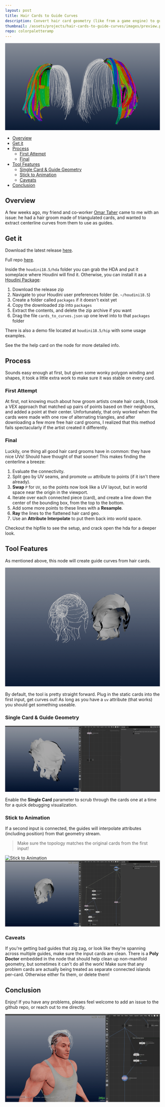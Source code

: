 ```yaml
---
layout: post
title: Hair Cards to Guide Curves
description: Convert hair card geometry (like from a game engine) to guide curves
thumbnail: /assets/projects/hair-cards-to-guide-curves/images/preview.png
repo: colorpaletteramp
---
```

![Cover photo](/assets/projects/hair-cards-to-guide-curves/images/preview.png)

- [Overview](#overview)
- [Get it](#get-it)
- [Process](#process)
  - [First Attempt](#first-attempt)
  - [Final](#final)
- [Tool Features](#tool-features)
  - [Single Card & Guide Geometry](#single-card--guide-geometry)
  - [Stick to Animation](#stick-to-animation)
  - [Caveats](#caveats)
- [Conclusion](#conclusion)

## Overview

A few weeks ago, my friend and co-worker [Omar
Taher](https://www.artstation.com/omartaher) came to me with an issue: he had a
hair groom made of triangulated cards, and wanted to extract centerline curves
from them to use as guides.

## Get it
Download the latest release [here](https://github.com/jamesrobinsonvfx/cards_to_curves/releases/latest/download/cards_to_curves.zip).

Full repo [here](https://github.com/jamesrobinsonvfx/cards_to_curves).

Inside the `houdini18.5/hda` folder you can grab the HDA and put it someplace
where Houdini will find it. Otherwise, you can install it as a [Houdini
Package](https://www.sidefx.com/docs/houdini/ref/plugins.html):

1. Download the release zip
2. Navigate to your Houdini user preferences folder (ie. `~/houdini18.5`)
3. Create a folder called `packages` if it doesn't exist yet
4. Copy the downloaded zip into `packages`
5. Extract the contents, and delete the zip archive if you want
6. Drag the file `cards_to_curves.json` up one level into to that `packages` folder

There is also a demo file located at `houdini18.5/hip` with some usage examples.

See the the help card on the node for more detailed info.


## Process
Sounds easy enough at first, but given some wonky polygon winding and shapes, it
took a little extra work to make sure it was stable on every card.


### First Attempt

At first, not knowing much about how groom artists create hair cards, I took a
VEX approach that matched up pairs of points based on their neighbors, and added
a point at their center.
Unfortunately, that only worked when the cards were made with one row of
alternating triangles, and after downloading a few more free hair card grooms, I
realized that this method fails spectacularly if the artist created it
differently.

### Final

Luckily, one thing all good hair card grooms have in common: they have nice UVs!
Should have thought of that sooner! This makes finding the centerline a breeze:
1. Evaluate the connectivity.
2. Split geo by UV seams, and promote `uv` attribute to points (if it isn't
   there already).
3. **Swap** `P` for `UV`, so the points now look like a UV layout, but in world
   space near the origin in the viewport.
4. Iterate over each connected piece (card), and create a line down the center
   of the bounding box, from the top to the bottom.
5. Add some more points to these lines with a **Resample**.
6. **Ray** the lines to the flattened hair card geo.
7. Use an **Attribute Interpolate** to put them back into world space.

Checkout the hipfile to see the setup, and crack open the hda for a deeper look.

## Tool Features

As mentioned above, this node will create guide curves from hair cards.


![Cycle Grooms](/assets/projects/hair-cards-to-guide-curves/images/cycle-grooms.gif)

By default, the tool is pretty straight forward. Plug in the static cards into
the first input, get curves out! As long as you have a `uv` attribute (that
works) you should get something useable.


### Single Card & Guide Geometry
![Single Card](/assets/projects/hair-cards-to-guide-curves/images/single-card.gif)

Enable the **Single Card** parameter to scrub through the cards one at a time
for a quick debugging visualization.

### Stick to Animation
If a second input is connected, the guides will interpolate attributes
(including position) from that geometry stream.

> Make sure the topology matches the original cards from the first input!

![Stick to Animation](/assets/projects/hair-cards-to-guide-curves/images/stick-to-anim.gif)
![Exploded Vis](/assets/projects/hair-cards-to-guide-curves/images/exploded-view.gif)


### Caveats
If you're getting bad guides that zig zag, or look like they're spanning across
multiple guides, make sure the input cards are clean. There is a **Poly Doctor**
embedded in the node that should help clean up non-manifold geometry, but
sometimes it can't do all the work! Make sure that any problem cards are
actually being treated as separate connected islands per-card. Otherwise either
fix them, or delete them!

## Conclusion
Enjoy! If you have any problems, pleaes feel welcome to add an issue to the
github repo, or reach out to me directly.


![Hairstyles](/assets/projects/hair-cards-to-guide-curves/images/change-hair.gif)